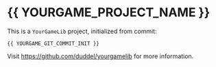 # {{ YOURGAME_PROJECT_NAME }}

This is a `YourGameLib` project, initialized from commit:

    {{ YOURGAME_GIT_COMMIT_INIT }}

Visit <https://github.com/duddel/yourgamelib> for more information.
